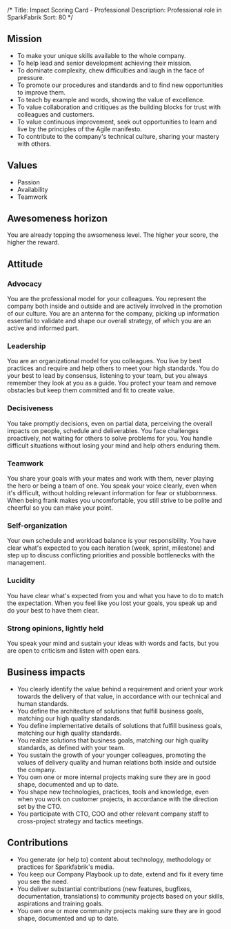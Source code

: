 /*
Title: Impact Scoring Card - Professional
Description: Professional role in SparkFabrik
Sort: 80
*/

## Mission

* To make your unique skills available to the whole company.
* To help lead and senior development achieving their mission.
* To dominate complexity, chew difficulties and laugh in the face of pressure.
* To promote our procedures and standards and to find new opportunities to improve them.
* To teach by example and words, showing the value of excellence.
* To value collaboration and critiques as the building blocks for trust with colleagues and customers.
* To value continuous improvement, seek out opportunities to learn and live by the principles of the Agile manifesto.
* To contribute to the company's technical culture, sharing your mastery with others.

## Values

* Passion
* Availability
* Teamwork

## Awesomeness horizon

You are already topping the awsomeness level. The higher your score, the higher the reward.

## Attitude

### Advocacy

You are the professional model for your colleagues. You represent the company both inside and outside and are actively involved in the promotion of our culture. You are an antenna for the company, picking up information essential to validate and shape our overall strategy, of which you are an active and informed part.

### Leadership

You are an organizational model for you colleagues. You live by best practices and require and help others to meet your high standards. You do your best to lead by consensus, listening to your team, but you always remember they look at you as a guide. You protect your team and remove obstacles but keep them committed and fit to create value.

### Decisiveness

You take promptly decisions, even on partial data, perceiving the overall impacts on people, schedule and deliverables. You face challenges proactively, not waiting for others to solve problems for you. You handle difficult situations without losing your mind and help others enduring them.

### Teamwork

You share your goals with your mates and work with them, never playing the hero or being a team of one. You speak your voice clearly, even when it's difficult, without holding relevant information for fear or stubbornness. When being frank makes you uncomfortable, you still strive to be polite and cheerful so you can make your point.

### Self-organization

Your own schedule and workload balance is your responsibility. You have clear what's expected to you each iteration (week, sprint, milestone) and step up to discuss conflicting priorities and possible bottlenecks with the management.

### Lucidity

You have clear what's expected from you and what you have to do to match the expectation. When you feel like you lost your goals, you speak up and do your best to have them clear.

### Strong opinions, lightly held

You speak your mind and sustain your ideas with words and facts, but you are open to criticism and listen with open ears.

## Business impacts

* You clearly identify the value behind a requirement and orient your work towards the delivery of that value, in accordance with our technical and human standards.
* You define the architecture of solutions that fulfill business goals, matching our high quality standards.
* You define implementative details of solutions that fulfill business goals, matching our high quality standards.
* You realize solutions that business goals, matching our high quality standards, as defined with your team.
* You sustain the growth of your younger colleagues, promoting the values of delivery quality and human relations both inside and outside the company.
* You own one or more internal projects making sure they are in good shape, documented and up to date.
* You shape new technologies, practices, tools and knowledge, even when you work on customer projects, in accordance with the direction set by the CTO.
* You participate with CTO, COO and other relevant company staff to cross-project strategy and tactics meetings.


## Contributions

* You generate (or help to) content about technology, methodology or practices for Sparkfabrik's media.
* You keep our Company Playbook up to date, extend and fix it every time you see the need.
* You deliver substantial contributions (new features, bugfixes, documentation, translations) to community projects based on your skills, aspirations and training goals.
* You own one or more community projects making sure they are in good shape, documented and up to date.